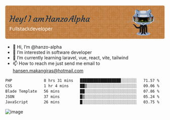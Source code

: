 ![Header](./github-header-image.png)

- 👋 Hi, I’m @hanzo-alpha
- 👀 I’m interested in software developer
- 🌱 I’m currently learning laravel, vue, react, vite, tailwind
- 📫 How to reach me just send me email to hansen.makangiras@hotmail.com 

<!---
hanzo-alpha/hanzo-alpha is a ✨ special ✨ repository because its `README.md` (this file) appears on your GitHub profile.
You can click the Preview link to take a look at your changes.
--->

<!--START_SECTION:waka-->

```txt
PHP              8 hrs 31 mins   ██████████████████░░░░░░░   71.57 %
CSS              1 hr 4 mins     ██▒░░░░░░░░░░░░░░░░░░░░░░   09.06 %
Blade Template   56 mins         ██░░░░░░░░░░░░░░░░░░░░░░░   07.86 %
JSON             37 mins         █▒░░░░░░░░░░░░░░░░░░░░░░░   05.24 %
JavaScript       26 mins         █░░░░░░░░░░░░░░░░░░░░░░░░   03.75 %
```

<!--END_SECTION:waka-->

![image](https://github.com/hanzo-alpha/hanzo-alpha/assets/111342797/c4bd2977-6123-4017-8652-6e166259b484)

